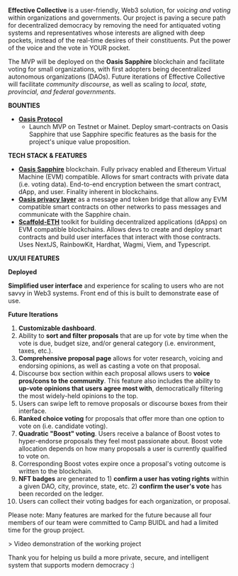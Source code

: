 **Effective Collective** is a user-friendly, Web3 solution, for _voicing and voting_ within organizations and governments. Our project is paving a secure path for decentralized democracy by removing the need for antiquated voting systems and representatives whose interests are aligned with deep pockets, instead of the real-time desires of their constituents. Put the power of the voice and the vote in YOUR pocket.

The MVP will be deployed on the **Oasis Sapphire** blockchain and facilitate voting for small organizations, with first adopters being decentralized autonomous organizations (DAOs). Future iterations of Effective Collective will facilitate _community discourse_, as well as scaling to _local, state, provincial, and federal governments_.

**BOUNTIES**

- [**Oasis Protocol**](https://ethdenver2024.devfolio.co/prizes?partner=Oasis+Protocol)
  - Launch MVP on Testnet or Mainet. Deploy smart-contracts on Oasis Sapphire that use Sapphire specific features as the basis for the project's unique value proposition.

**TECH STACK & FEATURES**

- [**Oasis Sapphire**](https://github.com/oasisprotocol/sapphire-paratime) blockchain. Fully privacy enabled and Ethereum Virtual Machine (EVM) compatible. Allows for smart contracts with private data (i.e. voting data). End-to-end encryption between the smart contract, dApp, and user. Finality inherent in blockchains.
- [**Oasis privacy layer**](https://github.com/oasisprotocol/sapphire-paratime) as a message and token bridge that allow any EVM compatible smart contracts on other networks to pass messages and communicate with the Sapphire chain.
- [**Scaffold-ETH**](https://github.com/scaffold-eth/scaffold-eth-2) toolkit for building decentralized applications (dApps) on EVM compatible blockchains. Allows devs to create and deploy smart contracts and build user interfaces that interact with those contracts. Uses NextJS, RainbowKit, Hardhat, Wagmi, Viem, and Typescript.

**UX/UI FEATURES**

**Deployed**

**Simplified user interface** and experience for scaling to users who are not savvy in Web3 systems. Front end of this is built to demonstrate ease of use.

**Future Iterations**

1. **Customizable dashboard**.
2. Ability to **sort and filter proposals** that are up for vote by time when the vote is due, budget size, and/or general category (i.e. environment, taxes, etc.).
3. **Comprehensive proposal page** allows for voter research, voicing and endorsing opinions, as well as casting a vote on that proposal.
4. Discourse box section within each proposal allows users to **voice pros/cons to the community**. This feature also includes the ability to **up-vote opinions that users agree most with**, democratically filtering the most widely-held opinions to the top.
5. Users can swipe left to remove proposals or discourse boxes from their interface.
6. **Ranked choice voting** for proposals that offer more than one option to vote on (i.e. candidate voting).
7. **Quadratic "Boost" voting**. Users receive a balance of Boost votes to hyper-endorse proposals they feel most passionate about. Boost vote allocation depends on how many proposals a user is currently qualified to vote on.
8. Corresponding Boost votes expire once a proposal's voting outcome is written to the blockchain.
9. **NFT badges** are generated to 1) **confirm a user has voting rights** within a given DAO, city, province, state, etc. 2) **confirm the user's vote** has been recorded on the ledger.
10. Users can collect their voting badges for each organization, or proposal.

Please note: Many features are marked for the future because all four members of our team were committed to Camp BUIDL and had a limited time for the group project.

\> Video demonstration of the working project

Thank you for helping us build a more private, secure, and intelligent system that supports modern democracy :) 
